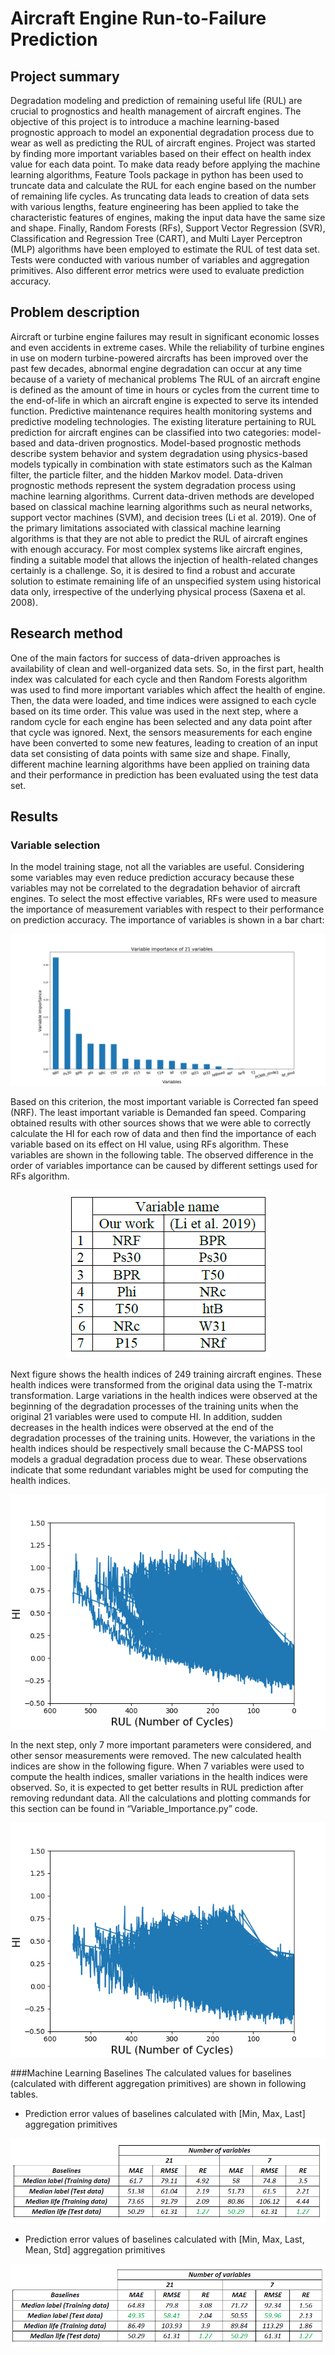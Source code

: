# Aircraft Engine Run-to-Failure Prediction

## Project summary

Degradation modeling and prediction of remaining useful life (RUL) are crucial to prognostics and health management of aircraft engines. The objective of this project is to introduce a machine learning-based prognostic approach to model an exponential degradation process due to wear as well as predicting the RUL of aircraft engines. Project was started by finding more important variables based on their effect on health index value for each data point. To make data ready before applying the machine learning algorithms, Feature Tools package in python has been used to truncate data and calculate the RUL for each engine based on the number of remaining life cycles. As truncating data leads to creation of data sets with various lengths, feature engineering has been applied to take the characteristic features of engines, making the input data have the same size and shape. Finally, Random Forests (RFs), Support Vector Regression (SVR), Classification and Regression Tree (CART), and Multi Layer Perceptron (MLP) algorithms have been employed to estimate the RUL of test data set. Tests were conducted with various number of variables and aggregation primitives. Also different error metrics were used to evaluate prediction accuracy.

## Problem description

Aircraft or turbine engine failures may result in significant economic losses and even accidents in extreme cases. While the reliability of turbine engines in use on modern turbine-powered aircrafts has been improved over the past few decades, abnormal engine degradation can occur at any time because of a variety of mechanical problems
The RUL of an aircraft engine is defined as the amount of time in hours or cycles from the current time to the end-of-life in which an aircraft engine is expected to serve its intended function. Predictive maintenance requires health monitoring systems and predictive modeling technologies. The existing literature pertaining to RUL prediction for aircraft engines can be classified into two categories: model-based and data-driven prognostics. Model-based prognostic methods describe system behavior and system degradation using physics-based models typically in combination with state estimators such as the Kalman filter, the particle filter, and the hidden Markov model. Data-driven prognostic methods represent the system degradation process using machine learning algorithms. Current data-driven methods are developed based on classical machine learning algorithms such as neural networks, support vector machines (SVM), and decision trees (Li et al. 2019). One of the primary limitations associated with classical machine learning algorithms is that they are not able to predict the RUL of aircraft engines with enough
accuracy. For most complex systems like aircraft engines, finding a suitable model that allows the injection of health-related changes certainly is a challenge. So, it is desired to find a robust and accurate solution to estimate remaining life of an unspecified system using historical data only, irrespective of the underlying physical process (Saxena et al. 2008).

## Research method

One of the main factors for success of data-driven approaches is availability of clean and well-organized data sets. So, in the first part, health index was calculated for each cycle and then Random Forests algorithm was used to find more important variables which affect the health of engine. Then, the data were loaded, and time indices were assigned to each cycle based on its time order. This value was used in the next step, where a random cycle for each engine has been selected and any data point after that cycle was ignored. Next, the sensors measurements for each engine have been converted to some new features, leading to creation of an input data set consisting of data points with same size and shape. Finally, different machine learning algorithms have been applied on training data and their performance in prediction has been evaluated using the test data set.

## Results
### Variable selection

In the model training stage, not all the variables are useful. Considering some variables may even reduce prediction accuracy because these variables may not be correlated to the degradation behavior of aircraft engines. To select the most effective variables, RFs were used to measure the importance of measurement variables with respect to their performance on prediction accuracy. The importance of variables is shown in a bar chart:

<p align="center">
    <img src="Doc_Files/Variable Importance Diagram.png"></br>
</p>

Based on this criterion, the most important variable is Corrected fan speed (NRF). The least important variable is Demanded fan speed. Comparing obtained results with other sources shows that we were able to correctly calculate the HI for each row of data and then find the importance of each variable based on its effect on HI value, using RFs algorithm. These variables are shown in the following table. The observed difference in the order of variables importance can be caused by different settings used for RFs algorithm.

<p align="center">
    <img src="Doc_Files/table 3.PNG"></br>
</p>

Next figure shows the health indices of 249 training aircraft engines. These health indices were transformed from the original data using the T-matrix transformation. Large variations in the health indices were observed at the beginning of the degradation processes of the training units when the original 21 variables were used to compute HI. In addition, sudden decreases in the health indices were observed at the end of the degradation processes of the training units. However, the variations in the health indices should be respectively small because the C-MAPSS tool models a gradual degradation process due to wear. These observations indicate that some redundant variables might be used for computing the health indices.

<p align="center">
    <img src="Doc_Files/HIs - 21 variables.png"></br>
</p>

In the next step, only 7 more important parameters were considered, and other sensor measurements were removed. The new calculated health indices are show in the following figure. When 7 variables were used to compute the health indices, smaller variations in the health indices were observed. So, it is expected to get better results in RUL prediction after removing redundant data. All the calculations and plotting commands for this section can be found in “Variable_Importance.py” code.

<p align="center">
    <img src="Doc_Files/HIs - 7 variables.png"></br>
</p>

###Machine Learning Baselines
The calculated values for baselines (calculated with different aggregation primitives) are shown in following tables.

* Prediction error values of baselines calculated with [Min, Max, Last] aggregation primitives
<p align="center">
    <img src="Doc_Files/table 4.PNG"></br>
</p>

* Prediction error values of baselines calculated with [Min, Max, Last, Mean, Std] aggregation primitives
<p align="center">
    <img src="Doc_Files/table 5.PNG"></br>
</p>

